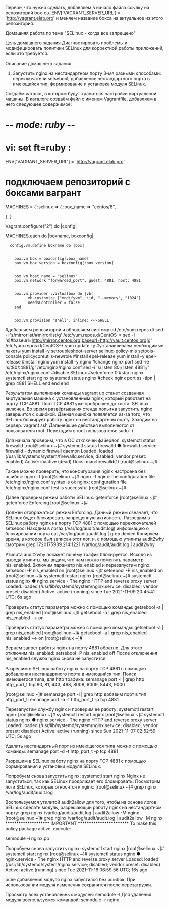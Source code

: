Первое, что нужно сделать, добавляем в начало файла ссылку на репозиторий box-ов.
ENV['VAGRANT_SERVER_URL'] = 'http://vagrant.elab.pro' и меняем название бокса на
актуальное из этого репозитория.

Домашняя работа по теме "SELinux - когда все запрещено"

Цель домашнего задания
Диагностировать проблемы и модифицировать политики SELinux для корректной работы приложений, если это требуется.

Описание домашнего задания
1. Запустить nginx на нестандартном порту 3-мя разными способами:
переключатели setsebool;
добавление нестандартного порта в имеющийся тип;
формирование и установка модуля SELinux.

Создаём каталог, в котором будут храниться настройки виртуальной машины. В каталоге создаём файл с именем Vagrantfile, 
добавляем в него следующее содержимое:

# -*- mode: ruby -*-
# vi: set ft=ruby :
ENV['VAGRANT_SERVER_URL'] = 'http://vagrant.elab.pro'
# подключаем репозиторий с боксами вагрант

MACHINES = {
  :selinux => {
        :box_name => "centos/8",
       
  },
}


Vagrant.configure("2") do |config|


  MACHINES.each do |boxname, boxconfig|


      config.vm.define boxname do |box|


        box.vm.box = boxconfig[:box_name]
        box.vm.box_version = boxconfig[:box_version]


        box.vm.host_name = "selinux"
        box.vm.network "forwarded_port", guest: 4881, host: 4881


        box.vm.provider :virtualbox do |vb|
              vb.customize ["modifyvm", :id, "--memory", "1024"]
              needsController = false
        end


        box.vm.provision "shell", inline: <<-SHELL
#добавляем репозиторий и обновляем систему
	cd /etc/yum.repos.d/
	sed -i 's/mirrorlist/#mirrorlist/g' /etc/yum.repos.d/CentOS-*
	sed -i 's|#baseurl=http://mirror.centos.org|baseurl=http://vault.centos.org|g' /etc/yum.repos.d/CentOS-*
	yum update -y
#устанавливаем необходимые пакеты
	yum install -y setroubleshoot-server selinux-policy-mls setools-console policycoreutils-newrole
          #install epel-release
          yum install -y epel-release
          #install nginx
          yum install -y nginx
          #change nginx port
          sed -ie 's/:80/:4881/g' /etc/nginx/nginx.conf
          sed -i 's/listen       80;/listen       4881;/' /etc/nginx/nginx.conf
          #disable SELinux
          #setenforce 0
          #start nginx
          systemctl start nginx
          systemctl status nginx
          #check nginx port
          ss -tlpn | grep 4881
        SHELL
    end
  end
end
 


Результатом выполнения команды vagrant up станет созданная виртуальная машина с установленным nginx, который работает на порту 
TCP 4881. Порт TCP 4881 уже проброшен до хоста. SELinux включен.
Во время развёртывания стенда попытка запустить nginx завершится с ошибкой. Данная ошибка появляется из-за того, что SELinux 
блокирует работу nginx на нестандартном порту.
Заходим на сервер: vagrant ssh
Дальнейшие действия выполняются от пользователя root. Переходим в root пользователя: sudo -i

Для начала проверим, что в ОС отключен файервол: systemctl status firewalld
[root@selinux ~]# systemctl status firewalld
● firewalld.service - firewalld - dynamic firewall daemon
   Loaded: loaded (/usr/lib/systemd/system/firewalld.service; disabled; vendor preset: enabled)
   Active: inactive (dead)
     Docs: man:firewalld(1)
[root@selinux ~]#

Также можно проверить, что конфигурация nginx настроена без ошибок: nginx -t
[root@selinux ~]# nginx -t
nginx: the configuration file /etc/nginx/nginx.conf syntax is ok
nginx: configuration file /etc/nginx/nginx.conf test is successful
[root@selinux ~]#

Далее проверим режим работы SELinux: getenforce 
[root@selinux ~]# getenforce
 Enforcing
[root@selinux ~]#


Должен отображаться режим Enforcing. Данный режим означает, что SELinux будет блокировать запрещенную активность.
Разрешим в SELinux работу nginx на порту TCP 4881 c помощью переключателей setsebool
Находим в логах (/var/log/audit/audit.log) информацию о блокировании порта
cat /var/log/audit/audit.log | grep denied
Копируем время, в которое был записан этот лог, и, с помощью утилиты audit2why смотрим 
grep 1720175939.214:1221 /var/log/audit/audit.log | audit2why

Утилита audit2why покажет почему трафик блокируется. Исходя из вывода утилиты, мы видим, что нам нужно поменять параметр nis_enabled. 
Включим параметр nis_enabled и перезапустим nginx: setsebool -P nis_enabled on
[root@selinux ~]# setsebool -P nis_enabled on
[root@selinux ~]# systemctl restart nginx
[root@selinux ~]# systemctl status nginx
● nginx.service - The nginx HTTP and reverse proxy server
   Loaded: loaded (/usr/lib/systemd/system/nginx.service; disabled; vendor preset: disabled)
   Active: active (running) since Tue 2021-11-09 20:45:41 UTC; 6s ago

Проверить статус параметра можно с помощью команды: getsebool -a | grep nis_enabled
[root@selinux ~]# getsebool -a | grep nis_enabled
nis_enabled --> on

Проверить статус параметра можно с помощью команды: getsebool -a | grep nis_enabled
[root@selinux ~]# getsebool -a | grep nis_enabled
nis_enabled --> on
[root@selinux ~]#

Вернём запрет работы nginx на порту 4881 обратно. Для этого отключим nis_enabled: setsebool -P nis_enabled off
После отключения nis_enabled служба nginx снова не запустится.

Разрешим в SELinux работу nginx на порту TCP 4881 c помощью добавления нестандартного порта в имеющийся тип:
Поиск имеющегося типа, для http трафика: semanage port -l | grep http
http_port_t                    tcp      80, 81, 443, 488, 8008, 8009, 8443, 9000

[root@selinux ~]# semanage port -l | grep http
добавим порт в тип http_port_t: emanage port -a -t http_port_t -p tcp 4881

Перезапустим службу nginx и проверим её работу: systemctl restart nginx
[root@selinux ~]# systemctl restart nginx
[root@selinux ~]# systemctl status nginx
● nginx.service - The nginx HTTP and reverse proxy server
   Loaded: loaded (/usr/lib/systemd/system/nginx.service; disabled; vendor preset: disabled)
   Active: active (running) since Sun 2021-11-07 02:52:59 UTC; 5s ago

Удалить нестандартный порт из имеющегося типа можно с помощью команды: semanage port -d -t http_port_t -p tcp 4881

Разрешим в SELinux работу nginx на порту TCP 4881 c помощью формирования и установки модуля SELinux:

Попробуем снова запустить nginx: systemctl start nginx
Nginx не запуститься, так как SELinux продолжает его блокировать. Посмотрим логи SELinux, которые относятся к nginx: 
[root@selinux ~]# grep nginx /var/log/audit/audit.log

Воспользуемся утилитой audit2allow для того, чтобы на основе логов SELinux сделать модуль, разрешающий работу nginx на нестандартном порту: 
grep nginx /var/log/audit/audit.log | audit2allow -M nginx
[root@selinux ~]# grep nginx /var/log/audit/audit.log | audit2allow -M nginx
******************** IMPORTANT ***********************
To make this policy package active, execute:

semodule -i nginx.pp

Попробуем снова запустить nginx: systemctl start nginx
[root@selinux ~]# systemctl start nginx
[root@selinux ~]# systemctl status nginx
● nginx.service - The nginx HTTP and reverse proxy server
   Loaded: loaded (/usr/lib/systemd/system/nginx.service; disabled; vendor preset: disabled)
   Active: active (running) since Tue 2021-11-16 06:59:56 UTC; 16s ago

осле добавления модуля nginx запустился без ошибок. При использовании модуля изменения сохранятся после перезагрузки. 

Просмотр всех установленных модулей: semodule -l
Для удаления модуля воспользуемся командой: semodule -r nginx
